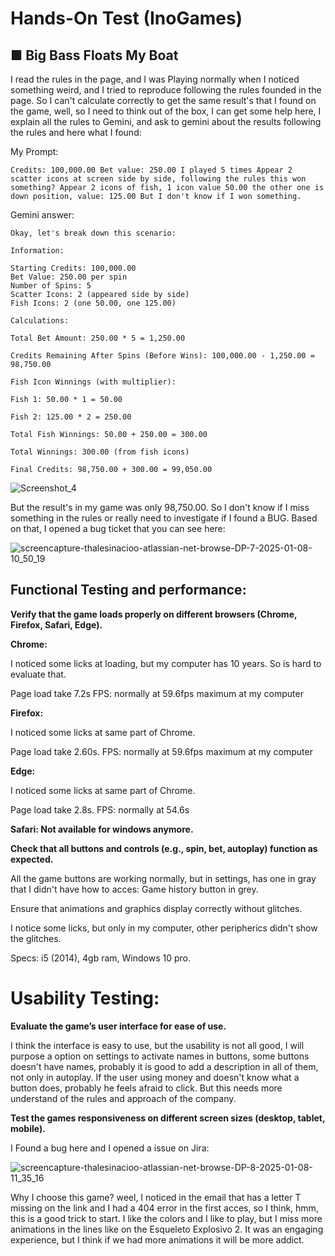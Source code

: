 # Hands-On Test (InoGames)

## ■ Big Bass Floats My Boat

I read the rules in the page, and I was Playing normally when I noticed something weird, and I tried to reproduce following the rules founded in the page.
So I can't calculate correctly to get the same result's that I found on the game, well, so I need to think out of the box, I can get some help here, I explain all the rules to Gemini, and ask to gemini about the results following the rules and here what I found:
        
My Prompt: 
```
Credits: 100,000.00 Bet value: 250.00 I played 5 times Appear 2 scatter icons at screen side by side, following the rules this won something? Appear 2 icons of fish, 1 icon value 50.00 the other one is down position, value: 125.00 But I don't know if I won something.
```

Gemini answer:
```
Okay, let's break down this scenario:

Information:

Starting Credits: 100,000.00
Bet Value: 250.00 per spin
Number of Spins: 5
Scatter Icons: 2 (appeared side by side)
Fish Icons: 2 (one 50.00, one 125.00)

Calculations:

Total Bet Amount: 250.00 * 5 = 1,250.00

Credits Remaining After Spins (Before Wins): 100,000.00 - 1,250.00 = 98,750.00

Fish Icon Winnings (with multiplier):

Fish 1: 50.00 * 1 = 50.00

Fish 2: 125.00 * 2 = 250.00

Total Fish Winnings: 50.00 + 250.00 = 300.00

Total Winnings: 300.00 (from fish icons)

Final Credits: 98,750.00 + 300.00 = 99,050.00

```
![Screenshot_4](https://github.com/user-attachments/assets/6b35c236-2024-49f2-986f-3c444b5483ba)

But the result's in my game was only 98,750.00. So I don't know if I miss something in the rules or really need to investigate if I found a BUG.
Based on that, I opened a bug ticket that you can see here: 

![screencapture-thalesinacioo-atlassian-net-browse-DP-7-2025-01-08-10_50_19](https://github.com/user-attachments/assets/878e5417-e22b-4c39-833b-8a4578de773f)

## Functional Testing and performance:

**Verify that the game loads properly on different browsers (Chrome, Firefox, Safari, Edge).**

**Chrome:** 

I noticed some licks at loading, but my computer has 10 years. So is hard to evaluate that.

Page load take 7.2s FPS: normally at 59.6fps maximum at my computer

**Firefox:** 

I noticed some licks at same part of Chrome.

Page load take 2.60s. FPS: normally at 59.6fps maximum at my computer

**Edge:**

I noticed some licks at same part of Chrome.

Page load take 2.8s. FPS: normally at 54.6s

**Safari: Not available for windows anymore.**

**Check that all buttons and controls (e.g., spin, bet, autoplay) function as expected.**

All the game buttons are working normally, but in settings, has one in gray that I didn't have how to acces: Game history button in grey.

Ensure that animations and graphics display correctly without glitches.

I notice some licks, but only in my computer, other peripherics didn't show the glitches.

Specs: i5 (2014), 4gb ram, Windows 10 pro.

# Usability Testing:

**Evaluate the game’s user interface for ease of use.**

I think the interface is easy to use, but the usability is not all good, I will purpose a option on settings to activate names in buttons, some buttons doesn't have names, probably it is good to add a description in all of them, not only in autoplay. If the user using money and doesn't know what a button does, probably he feels afraid to click. But this needs more understand of the rules and approach of the company.

**Test the games responsiveness on different screen sizes (desktop, tablet, mobile).**

I Found a bug here and I opened a issue on Jira:

![screencapture-thalesinacioo-atlassian-net-browse-DP-8-2025-01-08-11_35_16](https://github.com/user-attachments/assets/7acdd1f1-1e73-49a1-834b-0fc8ab12d4f3)

Why I choose this game? weel, I noticed in the email that has a letter T missing on the link and I had a 404 error in the first acces, so I think, hmm, this is a good trick to start.
I like the colors and I like to play, but I miss more animations in the lines like on the Esqueleto Explosivo 2.
It was an engaging experience, but I think if we had more animations it will be more addict.


